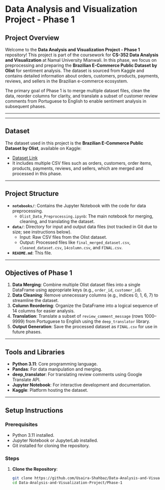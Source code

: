 # Data Analysis and Visualization Project - Phase 1

## Project Overview

Welcome to the **Data Analysis and Visualization Project - Phase 1** repository! This project is part of the coursework for **CS-352 Data Analysis and Visualization** at Namal University Mianwali. In this phase, we focus on preprocessing and preparing the **Brazilian E-Commerce Public Dataset by Olist** for sentiment analysis. The dataset is sourced from Kaggle and contains detailed information about orders, customers, products, payments, reviews, and sellers in the Brazilian e-commerce ecosystem.

The primary goal of Phase 1 is to merge multiple dataset files, clean the data, reorder columns for clarity, and translate a subset of customer review comments from Portuguese to English to enable sentiment analysis in subsequent phases.

---



---

## Dataset

The dataset used in this project is the **Brazilian E-Commerce Public Dataset by Olist**, available on Kaggle:
- [Dataset Link](https://www.kaggle.com/datasets/olistbr/brazilian-ecommerce)
- It includes multiple CSV files such as orders, customers, order items, products, payments, reviews, and sellers, which are merged and processed in this phase.

---

## Project Structure

- **`notebooks/`**: Contains the Jupyter Notebook with the code for data preprocessing.
  - `Olist_Data_Preprocessing.ipynb`: The main notebook for merging, cleaning, and translating the dataset.
- **`data/`**: Directory for input and output data files (not tracked in Git due to size; see instructions below).
  - Input: Raw CSV files from the Olist dataset.
  - Output: Processed files like `final_merged_dataset.csv`, `cleaned_dataset.csv`, `14column.csv`, and `FINAL.csv`.
- **`README.md`**: This file.

---

## Objectives of Phase 1

1. **Data Merging**: Combine multiple Olist dataset files into a single DataFrame using appropriate keys (e.g., `order_id`, `customer_id`).
2. **Data Cleaning**: Remove unnecessary columns (e.g., indices 0, 1, 6, 7) to streamline the dataset.
3. **Column Reordering**: Organize the DataFrame into a logical sequence of 14 columns for easier analysis.
4. **Translation**: Translate a subset of `review_comment_message` (rows 1000–9999) from Portuguese to English using the `deep_translator` library.
5. **Output Generation**: Save the processed dataset as `FINAL.csv` for use in future phases.

---

## Tools and Libraries

- **Python 3.11**: Core programming language.
- **Pandas**: For data manipulation and merging.
- **deep_translator**: For translating review comments using Google Translate API.
- **Jupyter Notebook**: For interactive development and documentation.
- **Kaggle**: Platform hosting the dataset.

---

## Setup Instructions

### Prerequisites
- Python 3.11 installed.
- Jupyter Notebook or JupyterLab installed.
- Git installed for cloning the repository.

### Steps
1. **Clone the Repository**:
   ```bash
   git clone https://github.com/Usaira-Shahbaz/Data-Analysis-and-Visualization-Project.git
   cd Data-Analysis-and-Visualization-Project/Phase-1
